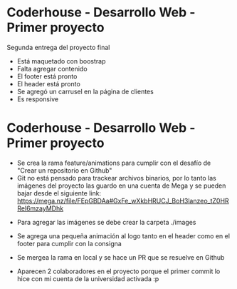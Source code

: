 # Coderhouse - Desarrollo Web - Primer proyecto

Segunda entrega del proyecto final

- Está maquetado con boostrap
- Falta agregar contenido
- El footer está pronto
- El header está pronto
- Se agregó un carrusel en la página de clientes
- Es responsive

# Coderhouse - Desarrollo Web - Primer proyecto

- Se crea la rama feature/animations para cumplir con el desafío de "Crear un repositorio en Github"
- Git no está pensado para trackear archivos binarios, por lo tanto las imágenes del proyecto las guardo en una cuenta de Mega y se pueden bajar desde el siguiente link:
  https://mega.nz/file/FEpGBDAa#GxFe_wXkbHRUCJ_BoH3lanzeo_tZ0HRRel6mzayMDhk

* Para agregar las imágenes se debe crear la carpeta ./images

* Se agrega una pequeña animación al logo tanto en el header como en el footer para cumplir con la consigna
* Se mergea la rama en local y se hace un PR que se resuelve en Github

* Aparecen 2 colaboradores en el proyecto porque el primer commit lo hice con mi cuenta de la universidad activada :p
